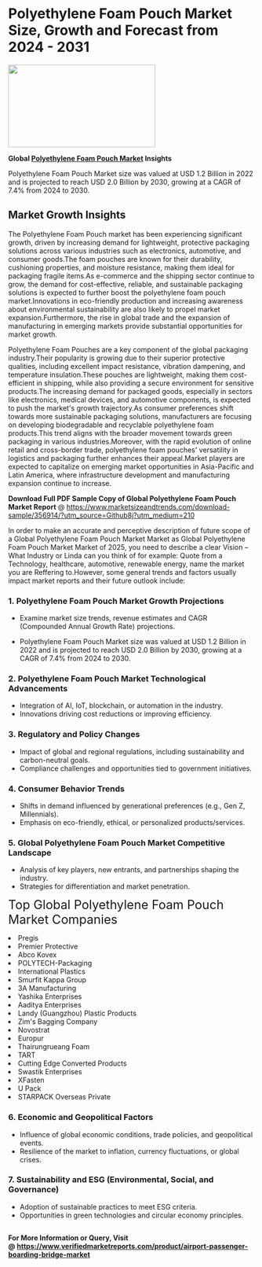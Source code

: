 <H1>Polyethylene Foam Pouch Market Size, Growth and Forecast from 2024 - 2031</H1><img class="aligncenter size-medium wp-image-584254" src="https://thirdeyenews.in/wp-content/uploads/2024/09/Global-Market-Research-300x168.jpeg" alt="" width="300" height="168" /><p><strong>Global&nbsp;<a href="https://www.marketsizeandtrends.com/download-sample/356914/?utm_source=Github8j?utm_medium=210">Polyethylene Foam Pouch Market</a> Insights</strong></p><p>Polyethylene Foam Pouch Market size was valued at USD 1.2 Billion in 2022 and is projected to reach USD 2.0 Billion by 2030, growing at a CAGR of 7.4% from 2024 to 2030.</p><p><h2>Market Growth Insights</h2> <p>The Polyethylene Foam Pouch market has been experiencing significant growth, driven by increasing demand for lightweight, protective packaging solutions across various industries such as electronics, automotive, and consumer goods.The foam pouches are known for their durability, cushioning properties, and moisture resistance, making them ideal for packaging fragile items.As e-commerce and the shipping sector continue to grow, the demand for cost-effective, reliable, and sustainable packaging solutions is expected to further boost the polyethylene foam pouch market.Innovations in eco-friendly production and increasing awareness about environmental sustainability are also likely to propel market expansion.Furthermore, the rise in global trade and the expansion of manufacturing in emerging markets provide substantial opportunities for market growth.</p> <p>Polyethylene Foam Pouches are a key component of the global packaging industry.Their popularity is growing due to their superior protective qualities, including excellent impact resistance, vibration dampening, and temperature insulation.These pouches are lightweight, making them cost-efficient in shipping, while also providing a secure environment for sensitive products.The increasing demand for packaged goods, especially in sectors like electronics, medical devices, and automotive components, is expected to push the market's growth trajectory.As consumer preferences shift towards more sustainable packaging solutions, manufacturers are focusing on developing biodegradable and recyclable polyethylene foam products.This trend aligns with the broader movement towards green packaging in various industries.Moreover, with the rapid evolution of online retail and cross-border trade, polyethylene foam pouches' versatility in logistics and packaging further enhances their appeal.Market players are expected to capitalize on emerging market opportunities in Asia-Pacific and Latin America, where infrastructure development and manufacturing expansion continue to increase.</p> <p><span class=""><strong>Download Full PDF Sample Copy of Global Polyethylene Foam Pouch Market Report</strong> @ <a href="https://www.marketsizeandtrends.com/download-sample/356914/?utm_source=Github8j?utm_medium=210" target="_blank">https://www.marketsizeandtrends.com/download-sample/356914/?utm_source=Github8j?utm_medium=210</a></span></p><p>In order to make an accurate and perceptive description of future scope of a Global&nbsp;Polyethylene Foam Pouch Market Market as Global&nbsp;Polyethylene Foam Pouch Market Market of 2025, you need to describe a clear Vision &ndash; What Industry or Linda can you think of for example: Quote from a Technology, healthcare, automotive, renewable energy, name the market you are Reffering to.However, some general trends and factors usually impact market reports and their future outlook include:</p><h3>1.&nbsp;<strong>Polyethylene Foam Pouch Market Growth Projections</strong></h3><ul><li>Examine market size trends, revenue estimates and CAGR (Compounded Annual Growth Rate) projections.</li><li><p>Polyethylene Foam Pouch Market size was valued at USD 1.2 Billion in 2022 and is projected to reach USD 2.0 Billion by 2030, growing at a CAGR of 7.4% from 2024 to 2030.</p></li></ul><h3>2.&nbsp;<strong>Polyethylene Foam Pouch Market Technological Advancements</strong></h3><ul><li>Integration of AI, IoT, blockchain, or automation in the industry.</li><li>Innovations driving cost reductions or improving efficiency.</li></ul><h3>3.&nbsp;<strong>Regulatory and Policy Changes</strong></h3><ul><li>Impact of global and regional regulations, including sustainability and carbon-neutral goals.</li><li>Compliance challenges and opportunities tied to government initiatives.</li></ul><h3>4.&nbsp;<strong>Consumer Behavior Trends</strong></h3><ul><li>Shifts in demand influenced by generational preferences (e.g., Gen Z, Millennials).</li><li>Emphasis on eco-friendly, ethical, or personalized products/services.</li></ul><h3>5.&nbsp;<strong>Global Polyethylene Foam Pouch Market Competitive Landscape</strong></h3><ul><li>Analysis of key players, new entrants, and partnerships shaping the industry.</li><li>Strategies for differentiation and market penetration.</li></ul><p data-pm-slice="1 1 []"><span style="color: inherit; font-family: inherit; font-size: 25px;">Top Global Polyethylene Foam Pouch Market Companies</span></p><div class="" data-test-id=""><p><li>Pregis</li><li> Premier Protective</li><li> Abco Kovex</li><li> POLYTECH-Packaging</li><li> International Plastics</li><li> Smurfit Kappa Group</li><li> 3A Manufacturing</li><li> Yashika Enterprises</li><li> Aaditya Enterprises</li><li> Landy (Guangzhou) Plastic Products</li><li> Zim's Bagging Company</li><li> Novostrat</li><li> Europur</li><li> Thairungrueang Foam</li><li> TART</li><li> Cutting Edge Converted Products</li><li> Swastik Enterprises</li><li> XFasten</li><li> U Pack</li><li> STARPACK Overseas Private</li></p></div><h3>6.&nbsp;<strong>Economic and Geopolitical Factors</strong></h3><ul><li>Influence of global economic conditions, trade policies, and geopolitical events.</li><li>Resilience of the market to inflation, currency fluctuations, or global crises.</li></ul><h3>7.&nbsp;<strong>Sustainability and ESG (Environmental, Social, and Governance)</strong></h3><ul><li>Adoption of sustainable practices to meet ESG criteria.</li><li>Opportunities in green technologies and circular economy principles.</li></ul><h2><strong style="font-size: 14px;">For More Information or Query, Visit @&nbsp;</strong><a style="background-color: #ffffff; font-size: 14px;" href="https://www.marketsizeandtrends.com/report/polyethylene-foam-pouch-market/" target="_blank">https://www.verifiedmarketreports.com/product/airport-passenger-boarding-bridge-market</a></h2>